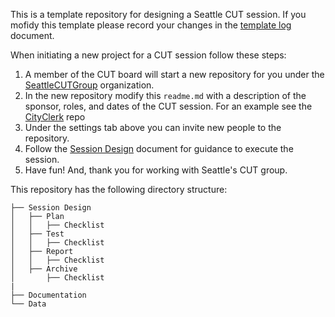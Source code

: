 This is a template repository for designing a Seattle CUT session. If you mofidy this template please record your changes in the [template log](https://github.com/SeattleCUTGroup/UserTestingSession/blob/master/template_log.md) document.  

When initiating a new project for a CUT session follow these steps:  

1. A member of the CUT board will start a new repository for you under the [SeattleCUTGroup](https://github.com/SeattleCUTGroup) organization.
2. In the new repository modify this `readme.md` with a description of the sponsor, roles, and dates of the CUT session. For an example see the [CityClerk]() repo
3. Under the settings tab above you can invite new people to the repository.
4. Follow the [Session Design]() document for guidance to execute the session. 
5. Have fun! And, thank you for working with Seattle's CUT group.


This repository has the following directory structure:

```
├── Session Design
│   ├── Plan
│   │   ├── Checklist
│   ├── Test
│   │   ├── Checklist
│   ├── Report
│   │   ├── Checklist
│   ├── Archive
│       ├── Checklist
|
├── Documentation
└── Data
```
